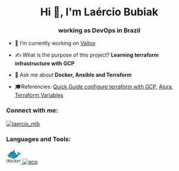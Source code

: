 <h1 align="center">Hi 👋, I'm Laércio Bubiak</h1>
<h3 align="center">working as DevOps in Brazil</h3>

- 🔭 I’m currently working on [Valloo](https://www.valloo.com.br/)

- ✍️ What is the purpose of this project? **Learning terraform infrastructure with GCP**

- 💬 Ask me about **Docker, Ansible and Terraform**

- 🎓Referencies: [Quick Guide configure terraform with GCP](https://cloud.google.com/docs/terraform/install-configure-terraform?hl=pt-br&cloudshell=true#cloud-shell), [Alura](https://www.youtube.com/watch?v=yKnkK4HxW8E), [Terraform Variables](https://medium.com/@habbema/terraform-variables-e2f46ebe3f32)

<h3 align="left">Connect with me:</h3>
<p align="left">
<a href="https://instagram.com/laercio_mlb" target="blank"><img align="center" src="https://raw.githubusercontent.com/rahuldkjain/github-profile-readme-generator/master/src/images/icons/Social/instagram.svg" alt="laercio_mlb" height="30" width="40" /></a>
</p>

<h3 align="left">Languages and Tools:</h3>
<p align="left"> <a href="https://www.docker.com/" target="_blank" rel="noreferrer"> <img src="https://raw.githubusercontent.com/devicons/devicon/master/icons/docker/docker-original-wordmark.svg" alt="docker" width="40" height="40"/> </a> <a href="https://cloud.google.com" target="_blank" rel="noreferrer"> <img src="https://www.vectorlogo.zone/logos/google_cloud/google_cloud-icon.svg" alt="gcp" width="40" height="40"/> </a> </p>